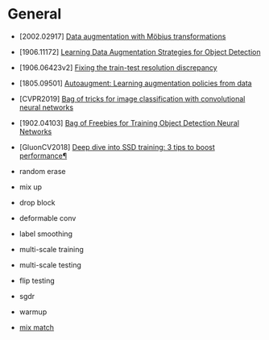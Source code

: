 # General
- [2002.02917] [Data augmentation with Möbius transformations](https://arxiv.org/abs/2002.02917)

- [1906.11172] [Learning Data Augmentation Strategies for Object Detection](https://arxiv.org/abs/1906.11172)

- [1906.06423v2] [Fixing the train-test resolution discrepancy](https://arxiv.org/abs/1906.06423v2)

- [1805.09501] [Autoaugment: Learning augmentation policies from data](https://arxiv.org/pdf/1805.09501)

- [CVPR2019] [Bag of tricks for image classification with convolutional neural networks](http://openaccess.thecvf.com/content_CVPR_2019/papers/He_Bag_of_Tricks_for_Image_Classification_with_Convolutional_Neural_Networks_CVPR_2019_paper.pdf)

- [1902.04103] [Bag of Freebies for Training Object Detection Neural Networks](https://arxiv.org/abs/1902.04103)

- [GluonCV2018] [Deep dive into SSD training: 3 tips to boost performance¶](https://gluon-cv.mxnet.io/build/examples_detection/train_ssd_advanced.html)

- random erase

- mix up

- drop block

- deformable conv

- label smoothing

- multi-scale training

- multi-scale testing

- flip testing

- sgdr

- warmup

- [mix match](https://www.kaggle.com/c/severstal-steel-defect-detection/discussion/107716)
